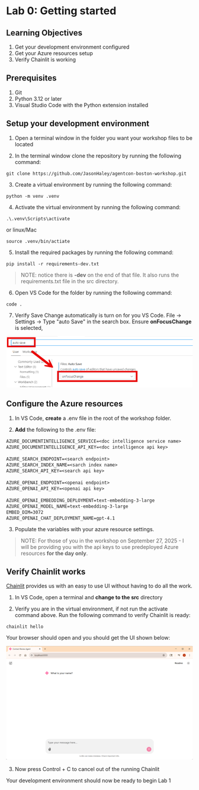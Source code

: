 # Lab 0: Getting started

## Learning Objectives

1. Get your development environment configured
2. Get your Azure resources setup
3. Verify Chainlit is working

## Prerequisites

1. Git
2. Python 3.12 or later
3. Visual Studio Code with the Python extension installed

## Setup your development environment

1. Open a terminal window in the folder you want your workshop files to be located

2. In the terminal window clone the repository by running the following command:
```
git clone https://github.com/JasonHaley/agentcon-boston-workshop.git
```

3. Create a virtual environment by running the following command:
```
python -m venv .venv
```

4. Activate the virtual environment by running the following command:
```
.\.venv\Scripts\activate
```
or linux/Mac
```
source .venv/bin/actiate
```

5. Install the required packages by running the following command:
```
pip install -r requirements-dev.txt
```

> NOTE: notice there is **-dev** on the end of that file. It also runs the requirements.txt file in the src directory.

6. Open VS Code for the folder by running the following command:
```
code .
```
7. Verify Save Change automatically is turn on for you VS Code. File -> Settings -> Type "auto Save" in the search box. Ensure **onFocusChange** is selected,

![Auto Save](assets/lab0-img1.png)


## Configure the Azure resources

1. In VS Code, **create** a .env file in the root of the workshop folder.

2. **Add** the following to the .env file:
```
AZURE_DOCUMENTINTELLIGENCE_SERVICE=<doc intelligence service name>
AZURE_DOCUMENTINTELLIGENCE_API_KEY=<doc intelligence api key>

AZURE_SEARCH_ENDPOINT=<search endpoint>
AZURE_SEARCH_INDEX_NAME=<sarch index name>
AZURE_SEARCH_API_KEY=<search api key>

AZURE_OPENAI_ENDPOINT=<openai endpoint>
AZURE_OPENAI_API_KEY=<openai api key>

AZURE_OPENAI_EMBEDDING_DEPLOYMENT=text-embedding-3-large
AZURE_OPENAI_MODEL_NAME=text-embedding-3-large
EMBED_DIM=3072
AZURE_OPENAI_CHAT_DEPLOYMENT_NAME=gpt-4.1
```
3. Populate the variables with your azure resource settings.

> NOTE: For those of you in the workshop on September 27, 2025 - I will be providing you with the api keys to use predeployed Azure resources **for the day only**.

## Verify Chainlit works

[Chainlit](https://chainlit.io/) provides us with an easy to use UI without having to do all the work.

1. In VS Code, open a terminal and **change to the src** directory

2. Verify you are in the virtual environment, if not run the activate command above. Run the following command to verify Chainlit is ready:
```
chainlit hello
```
Your browser should open and you should get the UI shown below:

![Chainlit hello](assets/lab0-img2.png)

3. Now press Control + C to cancel out of the running Chainlit

Your development environment should now be ready to begin Lab 1
